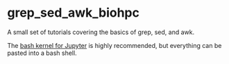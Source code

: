 # grep_sed_awk_biohpc

A small set of tutorials covering the basics of grep, sed, and awk.

The [bash kernel for Jupyter](https://github.com/takluyver/bash_kernel) is highly recommended, but everything can be pasted into a bash shell.
